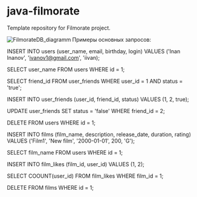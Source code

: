 # java-filmorate
Template repository for Filmorate project.

![FilmorateDB_diagramm](https://user-images.githubusercontent.com/108119344/204053851-8102e2f7-df25-4a30-992c-c396280e74b6.png)
Примеры основных запросов:

INSERT INTO users (user_name, email, birthday, login)
VALUES ('Inan Inanov', 'ivanov1@gmail.com', 'iivan);

SELECT user_name FROM users WHERE id = 1;

SELECT friend_id FROM user_friends WHERE user_id = 1 AND status = 'true';

INSERT INTO user_friends (user_id, friend_id, status)
VALUES (1, 2, true);

UPDATE user_friends SET status = 'false' WHERE friend_id = 2;

DELETE FROM users WHERE id = 1;

INSERT INTO films (film_name, description, release_date, duration, rating)
VALUES ('Film1', 'New film', '2000-01-01', 200, 'G');

SELECT film_name FROM users WHERE id = 1;

INSERT INTO film_likes (film_id, user_id)
VALUES (1, 2);

SELECT COOUNT(user_id) FROM film_likes WHERE film_id = 1;

DELETE FROM films WHERE id = 1;
